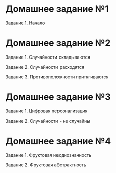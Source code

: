 # Домашнее задание №1 
[Задание 1. Начало](Homework_OI/homework/number_1/)

# Домашнее задание №2
Задание 1. Случайности складываются

Задание 2. Случайности расходятся

Задание 3. Противоположности притягиваются

# Домашнее задание №3

Задание 1. Цифровая персонализация

Задание 2. Случайности - не случайны

# Домашнее задание №4

Задание 1. Фруктовая неоднозначность

Задание 2. Фруктовая абстрактность
